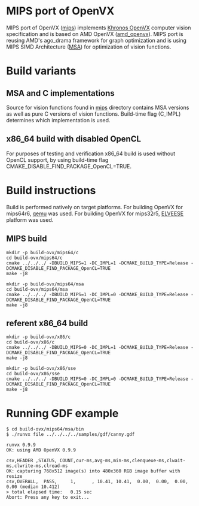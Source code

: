 # MIPS port of OpenVX

MIPS port of OpenVX ([mips](amd_openvx/openvx/mips)) implements <a href="https://www.khronos.org/openvx/" target="_blank">Khronos OpenVX</a> computer vision specification and is based on AMD OpenVX ([amd_openvx](amd_openvx#amd-openvx-amd_openvx)).
MIPS port is reusing AMD's ago_drama framework for graph optimization and is using MIPS SIMD Architecture ([MSA](https://www.mips.com/products/architectures/ase/simd/)) for optimization of vision functions.


# Build variants

## MSA and C implementations

Source for vision functions found in [mips](amd_openvx/mips) directory contains MSA versions as well as pure C versions of vision functions.
Build-time flag (C_IMPL) determines which implementation is used.

## x86_64 build with disabled OpenCL

For purposes of testing and verification x86_64 build is used without OpenCL support, by using build-time flag CMAKE_DISABLE_FIND_PACKAGE_OpenCL=TRUE.


# Build instructions

Build is performed natively on target platforms.
For building OpenVX for mips64r6, [qemu](http://mips64el.bfsu.edu.cn/debian-new/tarball/) was used.
For building OpenVX for mips32r5, <a href="http://tadviser.com/index.php/Product:ELISE_Semantic_processor_(ELVEES_Image_Semantic_Engine)" target="_blank">ELVEESE</a> platform was used.

## MIPS build
```
mkdir -p build-ovx/mips64/c
cd build-ovx/mips64/c
cmake ../../../ -DBUILD_MIPS=1 -DC_IMPL=1 -DCMAKE_BUILD_TYPE=Release -DCMAKE_DISABLE_FIND_PACKAGE_OpenCL=TRUE
make -j8

mkdir -p build-ovx/mips64/msa
cd build-ovx/mips64/msa
cmake ../../../ -DBUILD_MIPS=1 -DC_IMPL=0 -DCMAKE_BUILD_TYPE=Release -DCMAKE_DISABLE_FIND_PACKAGE_OpenCL=TRUE
make -j8
```

## referent x86_64 build
```
mkdir -p build-ovx/x86/c
cd build-ovx/x86/c
cmake ../../../ -DBUILD_MIPS=0 -DC_IMPL=1 -DCMAKE_BUILD_TYPE=Release -DCMAKE_DISABLE_FIND_PACKAGE_OpenCL=TRUE
make -j8

mkdir -p build-ovx/x86/sse
cd build-ovx/x86/sse
cmake ../../../ -DBUILD_MIPS=0 -DC_IMPL=0 -DCMAKE_BUILD_TYPE=Release -DCMAKE_DISABLE_FIND_PACKAGE_OpenCL=TRUE
make -j8
```

# Running GDF example
```
$ cd build-ovx/mips64/msa/bin
$ ./runvx file ../../../../samples/gdf/canny.gdf

runvx 0.9.9
OK: using AMD OpenVX 0.9.9

csv,HEADER ,STATUS, COUNT,cur-ms,avg-ms,min-ms,clenqueue-ms,clwait-ms,clwrite-ms,clread-ms
OK: capturing 768x512 image(s) into 480x360 RGB image buffer with resize
csv,OVERALL,  PASS,     1,      , 10.41, 10.41,  0.00,  0.00,  0.00,  0.00 (median 10.412)
> total elapsed time:   0.15 sec
Abort: Press any key to exit...
```
